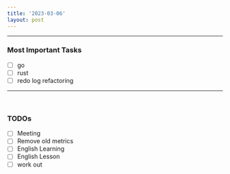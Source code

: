 ```yaml
---
title: '2023-03-06'
layout: post
---
```


---
### Most Important Tasks
- [ ] go
- [ ] rust
- [ ] redo log refactoring

---
 
### TODOs
- [ ] Meeting
- [ ] Remove old metrics
- [ ] English Learning
- [ ] English Lesson
- [ ] work out
